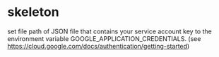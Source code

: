# skeleton
set file path of JSON file that contains your service account key to the environment variable GOOGLE_APPLICATION_CREDENTIALS.
(see https://cloud.google.com/docs/authentication/getting-started)
